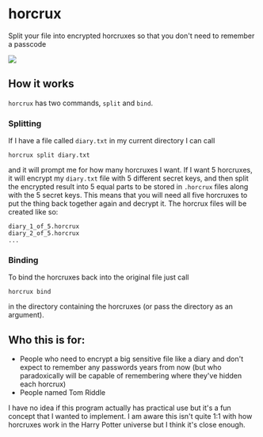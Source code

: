 # horcrux

Split your file into encrypted horcruxes so that you don't need to remember a passcode

![](https://i.imgur.com/k48QVkF.png)


## How it works

`horcrux` has two commands, `split` and `bind`.

### Splitting

If I have a file called `diary.txt` in my current directory I can call 
```
horcrux split diary.txt
```
and it will prompt me for how many horcruxes I want. If I want 5 horcruxes, it will encrypt my `diary.txt` file with 5 different secret keys, and then split the encrypted result into 5 equal parts to be stored in `.horcrux` files along with the 5 secret keys. This means that you will need all five horcruxes to put the thing back together again and decrypt it. The horcrux files will be created like so:
```
diary_1_of_5.horcrux
diary_2_of_5.horcrux
...
```

### Binding

To bind the horcruxes back into the original file just call
```
horcrux bind
```
in the directory containing the horcruxes (or pass the directory as an argument).

## Who this is for:
* People who need to encrypt a big sensitive file like a diary and don't expect to remember any passwords years from now (but who paradoxically will be capable of remembering where they've hidden each horcrux)
* People named Tom Riddle

I have no idea if this program actually has practical use but it's a fun concept that I wanted to implement.
I am aware this isn't quite 1:1 with how horcruxes work in the Harry Potter universe but I think it's close enough.
